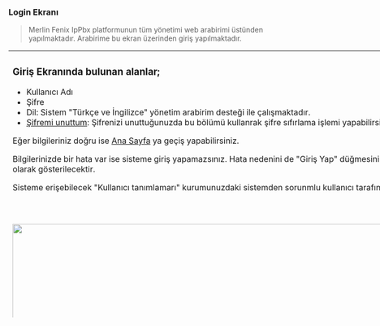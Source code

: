 
<h3>Login Ekranı</h3>
<blockquote>
<p>Merlin Fenix IpPbx platformunun tüm yönetimi web arabirimi üstünden yapılmaktadır. Arabirime bu ekran üzerinden giriş yapılmaktadır.</p>
</blockquote>
<table style="width: 892px; height: 525px;">
<tbody>
<tr>
<td style="width: 514px; vertical-align: top;" colspan="2">
<h3>Giriş Ekranında bulunan alanlar;</h3>
<ul>
<li>Kullanıcı Adı</li>
<li>Şifre</li>
<li>Dil: Sistem "Türkçe ve İngilizce" yönetim arabirim desteği ile çalışmaktadır.</li>
<li><a href="../../help?content=ForgetPassword&amp;lang=tr">Şifremi unuttum</a>: Şifrenizi unuttuğunuzda bu bölümü kullanrak şifre sıfırlama işlemi yapabilirsiniz.</li>
</ul>
<p>Eğer bilgileriniz doğru ise <a href="../../help?content=main&amp;lang=tr">Ana Sayfa</a> ya geçiş yapabilirsiniz.</p>
<p>Bilgilerinizde bir hata var ise sisteme giriş yapamazsınız. Hata nedenini de "Giriş Yap" düğmesinin hemen altında kırmızı olarak gösterilecektir.&nbsp;</p>
<p>Sisteme erişebilecek "Kullanıcı tanımlamarı" kurumunuzdaki sistemden sorunmlu kullanıcı tarafından yapılmaktadır.&nbsp;</p>
<div>&nbsp;</div>
<div>&nbsp;</div>
</td>
</tr>
<tr>
<td style="width: 514px; vertical-align: top;" colspan="2"><img src="../../fenixLogin.png" alt="" width="936" height="458"></td>
</tr>
</tbody>
</table>
<p>&nbsp;</p>
    
